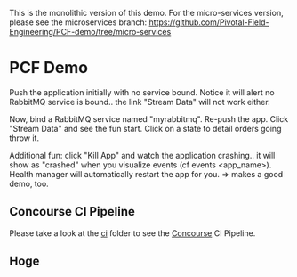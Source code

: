 

This is the monolithic version of this demo.
For the micro-services version, please see the microservices branch: https://github.com/Pivotal-Field-Engineering/PCF-demo/tree/micro-services

PCF Demo
=========

Push the application initially with no service bound.
Notice it will alert no RabbitMQ service is bound.. the link "Stream Data" will not work either.

Now, bind a RabbitMQ service named "myrabbitmq". Re-push the app.
Click "Stream Data" and see the fun start. Click on a state to detail orders going throw it.

Additional fun: click "Kill App" and watch the application crashing.. it will show as "crashed" when you visualize events (cf events <app_name>). Health manager will automatically restart the app for you. => makes a good demo, too.

## Concourse CI Pipeline

Please take a look at the [ci](ci/README.md) folder to see the [Concourse](http://concourse.ci/) CI Pipeline.


## Hoge




